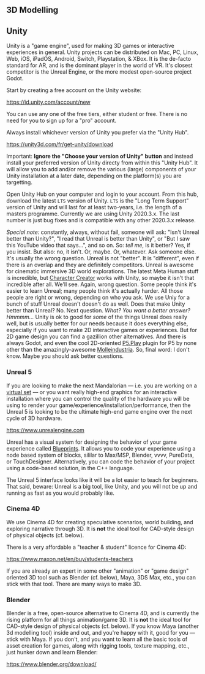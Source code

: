 ## 3D Modelling

## Unity
Unity is a "game engine", used for making 3D games or interactive experiences in general. Unity projects can be distributed on Mac, PC, Linux, Web, iOS, iPadOS, Android, Switch, Playstation, & XBox. It is the de-facto standard for AR, and is the dominant player in the world of VR. It's closest competitor is the Unreal Engine, or the more modest open-source project Godot.

Start by creating a free account on the Unity website:

<https://id.unity.com/account/new>

You can use any one of the free tiers, either student or free. There is no need for you to sign up for a "pro" account.

Always install whichever version of Unity you prefer via the "Unity Hub".

<https://unity3d.com/fr/get-unity/download>

Important: **Ignore the "Choose your version of Unity" button** and instead install your preferred version of Unity directy from within this "Unity Hub". It will allow you to add and/or remove the various (large) components of your Unity installation at a later date, depending on the platform(s) you are targetting.

Open Unity Hub on your computer and login to your account. From this hub, download the latest `LTS` version of Unity. `LTS` is the "Long Term Support" version of Unity and will last for at least two-years, i.e. the length of a masters programme. Currently we are using Unity 2020.3.x. The last number is just bug fixes and is compatible with any other 2020.3.x release.

*Special note:* constantly, always, without fail, someone will ask: "Isn't Unreal better than Unity?", "I read that Unreal is better than Unity", or "But I saw this YouTube video that says...", and so on. So: *tell me*, is it better? Yes, if you insist. But also: no, it isn't. Or, maybe. Or, whatever. Ask someone else. It's usually the wrong question. Unreal is not "better". It is "different", even if there is an overlap and they are definitely competitors. Unreal is awesome for cinematic immersive 3D world explorations. The latest Meta Human stuff is incredible, but [Character Creator](https://www.reallusion.com/character-creator/) works with Unity, so maybe it isn't that incredible after all. We'll see. Again, wrong question. Some people think it's easier to learn Unreal; many people think it's actually harder. All those people are right or wrong, depending on who you ask. We use Uniy for a bunch of stuff Unreal doesn't doesn't do as well. Does that make Unity better than Unreal? No. Next question. *What? You want a better answer? Hmmmm…* Unity is ok to good for *some* of the things Unreal does really well, but is usually better for our needs because it does everything else, especially if you want to make 2D interactive games or experiences. But for 2D game design you can find a gazillion other alternatives. And there is always Godot, and even the cool 2D-oriented [P5.Play](https://molleindustria.github.io/p5.play/) plugin for P5 by none other than the amazingly-awesome [Molleindustria](http://www.molleindustria.org). So, final word: I don't know. Maybe you should ask better questions.

### Unreal 5
If you are looking to make the next Mandalorian — i.e. you are working on a [virtual set](https://www.youtube.com/watch?v=Hjb-AqMD-a4) — or you want really high-end graphics for an interactive installation where you can control the quality of the hardware you will be using to render your game/experience/installation/performance, then the Unreal 5 is looking to be the ultimate high-end game engine over the next cycle of 3D hardware.

<https://www.unrealengine.com>

Unreal has a visual system for designing the behavior of your game experience called [Blueprints](https://docs.unrealengine.com/4.26/en-US/ProgrammingAndScripting/Blueprints/). It allows you to code your experience using a node based system of blocks, sililar to Max/MSP, Blender, vvvv, PureData, or TouchDesigner. Alternatively, you can code the behavior of your project using a code-based solution, in the C++ language.

The Unreal 5 interface looks like it will be a lot easier to teach for beginners. That said, beware: Unreal is a big tool, like Unity, and you will not be up and running as fast as you would probably like.

### Cinema 4D
We use Cinema 4D for creating speculative scenarios, world building, and exploring narrative through 3D. It is **not** the ideal tool for CAD-style design of physical objects (cf. below).

There is a very affordable a "teacher & student" licence for Cinema 4D:

<https://www.maxon.net/en/buy/students-teachers>

If you are already an expert in some other "animation" or "game design" oriented 3D tool such as Blender (cf. below), Maya, 3DS Max, etc., you can stick with that tool. There are many ways to make 3D.

### Blender
Blender is a free, open-source alternative to Cinema 4D, and is currently the rising platform for all things animation/game 3D. It is **not** the ideal tool for CAD-style design of physical objects (cf. below). If you know Maya (another 3d modelling tool) inside and out, and you're happy with it, good for you — stick with Maya. If you don't, and you want to learn all the basic tools of asset creation for games, along with rigging tools, texture mapping, etc., just hunker down and learn Blender:

<https://www.blender.org/download/>